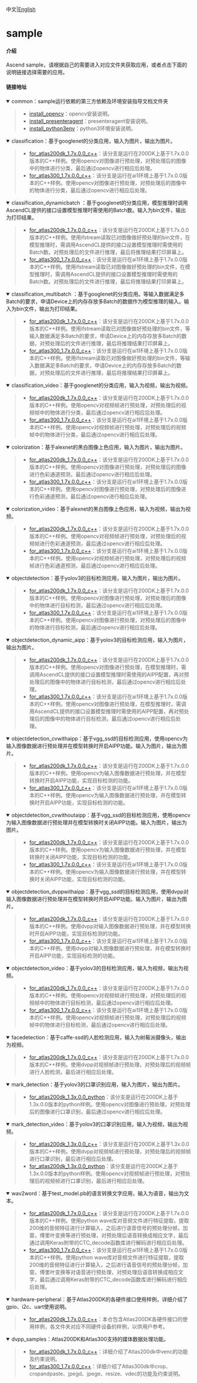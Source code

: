 中文|[English](README_EN.md)

# sample

#### 介绍

Ascend sample，请根据自己的需要进入对应文件夹获取应用，或者点击下面的说明链接选择需要的应用。


#### 链接地址

<details open><summary>common：sample运行依赖的第三方依赖及环境安装指导文档文件夹</summary><blockquote>

- [install_opencv](https://gitee.com/ascend/samples/tree/master/common/install_opencv)：opencv安装说明。
- [install_presenteragent](https://gitee.com/ascend/samples/tree/master/common/install_presenteragent)：presenteragent安装说明。
- [install_python3env](https://gitee.com/ascend/samples/tree/master/common/install_python3env)：python3环境安装说明。
</blockquote></details> 

<details open><summary>classification：基于googlenet的分类应用，输入为图片，输出为图片。</summary><blockquote>

- [for_atlas200dk_1.7x.0.0_c++](https://gitee.com/ascend/samples/tree/master/classification/for_atlas200dk_1.7x.0.0_c++)：该分支是运行在200DK上基于1.7x.0.0版本的C++样例。使用opencv对图像进行预处理，对预处理后的图像中的物体进行分类，最后通过opencv进行相应后处理。    
- [for_atlas300_1.7x.0.0_c++](https://gitee.com/ascend/samples/tree/master/classification/for_atlas300_1.7x.0.0_c++)：该分支是运行在ai1环境上基于1.7x.0.0版本的C++样例。使用opencv对图像进行预处理，对预处理后的图像中的物体进行分类，最后通过opencv进行相应后处理。 
</blockquote></details>  

<details open><summary>classification_dynamicbatch
：基于googlenet的分类应用，模型推理时调用AscendCL提供的接口设置模型推理时需使用的Batch数。输入为bin文件，输出为打印结果。</summary><blockquote>

- [for_atlas200dk_1.7x.0.0_c++](https://gitee.com/ascend/samples/tree/master/classification_dynamicbatch/for_atlas200dk_1.7x.0.0_c++)：该分支是运行在200DK上基于1.7x.0.0版本的C++样例。使用ifstream读取已对图像做好预处理的bin文件，在模型推理时，需调用AscendCL提供的接口设置模型推理时需使用的Batch数。对预处理后的文件进行推理，最后将推理结果打印屏幕上。    
- [for_atlas300_1.7x.0.0_c++](https://gitee.com/ascend/samples/tree/master/classification_dynamicbatch/for_atlas300_1.7x.0.0_c++)：该分支是运行在ai1环境上基于1.7x.0.0版本的C++样例。使用ifstream读取已对图像做好预处理的bin文件，在模型推理时，需调用AscendCL提供的接口设置模型推理时需使用的Batch数。对预处理后的文件进行推理，最后将推理结果打印屏幕上。 
</blockquote></details>  

<details open><summary>classification_multibatch
：基于googlenet的分类应用。等输入数据满足多Batch的要求，申请Device上的内存存放多Batch的数据作为模型推理的输入。输入为bin文件，输出为打印结果。</summary><blockquote>

- [for_atlas200dk_1.7x.0.0_c++](https://gitee.com/ascend/samples/tree/master/classification_multibatch%20%20%20%20/for_atlas200dk_1.7x.0.0_c++)：该分支是运行在200DK上基于1.7x.0.0版本的C++样例。使用ifstream读取已对图像做好预处理的bin文件，等输入数据满足多Batch的要求，申请Device上的内存存放多Batch的数据，对预处理后的文件进行推理，最后将推理结果打印屏幕上。    
- [for_atlas300_1.7x.0.0_c++](https://gitee.com/ascend/samples/tree/master/classification_multibatch%20%20%20%20/for_atlas300_1.7x.0.0_c++)：该分支是运行在ai1环境上基于1.7x.0.0版本的C++样例。使用ifstream读取已对图像做好预处理的bin文件，等输入数据满足多Batch的要求，申请Device上的内存存放多Batch的数据，对预处理后的文件进行推理，最后将推理结果打印屏幕上。 
</blockquote></details>  

<details open><summary>classification_video：基于googlenet的分类应用，输入为视频，输出为视频。</summary><blockquote>

- [for_atlas200dk_1.7x.0.0_c++](https://gitee.com/ascend/samples/tree/master/classification_video/for_atlas200dk_1.7x.0.0_c++)：该分支是运行在200DK上基于1.7x.0.0版本的C++样例。使用opencv对视频帧进行预处理，对预处理后的视频帧中的物体进行分类，最后通过opencv进行相应后处理。   
- [for_atlas300_1.7x.0.0_c++](https://gitee.com/ascend/samples/tree/master/classification_video/for_atlas300_1.7x.0.0_c++)：该分支是运行在ai1环境上基于1.7x.0.0版本的C++样例。使用opencv对视频帧进行预处理，对预处理后的视频帧中的物体进行分类，最后通过opencv进行相应后处理。   
</blockquote></details>


<details open><summary>colorization：基于alexnet的黑白图像上色应用，输入为图片，输出为图片。</summary><blockquote>

- [for_atlas200dk_1.7x.0.0_c++](https://gitee.com/ascend/samples/tree/master/colorization/for_atlas200dk_1.7x.0.0_c++)：该分支是运行在200DK上基于1.7x.0.0版本的C++样例。使用opencv对图像进行预处理，对预处理后的图像进行色彩通道预测，最后通过opencv进行相应后处理。  
- [for_atlas300_1.7x.0.0_c++](https://gitee.com/ascend/samples/tree/master/colorization/for_atlas300_1.7x.0.0_c++)：该分支是运行在ai1环境上基于1.7x.0.0版本的C++样例。使用opencv对图像进行预处理，对预处理后的图像进行色彩通道预测，最后通过opencv进行相应后处理。
  
</blockquote></details>  

   
<details open><summary>colorization_video：基于alexnet的黑白图像上色应用，输入为视频，输出为视频。</summary><blockquote>

- [for_atlas200dk_1.7x.0.0_c++](https://gitee.com/ascend/samples/tree/master/colorization_video/for_atlas200dk_1.7x.0.0_c++)：该分支是运行在200DK上基于1.7x.0.0版本的C++样例。使用opencv对视频帧进行预处理，对预处理后的视频帧进行色彩通道预测，最后通过opencv进行相应后处理。  
- [for_atlas300_1.7x.0.0_c++](https://gitee.com/ascend/samples/tree/master/colorization_video/for_atlas300_1.7x.0.0_c++)：该分支是运行在ai1环境上基于1.7x.0.0版本的C++样例。使用opencv对视频帧进行预处理，对预处理后的视频帧进行色彩通道预测，最后通过opencv进行相应后处理。
</blockquote></details>


<details open><summary>objectdetection：基于yolov3的目标检测应用，输入为图片，输出为图片。</summary><blockquote>

- [for_atlas200dk_1.7x.0.0_c++](https://gitee.com/ascend/samples/tree/master/objectdetection/for_atlas200dk_1.7x.0.0_c++)：该分支是运行在200DK上基于1.7x.0.0版本的C++样例。使用opencv对图像进行预处理，对预处理后的图像中的物体进行目标检测，最后通过opencv进行相应后处理。  
- [for_atlas300_1.7x.0.0_c++](https://gitee.com/ascend/samples/tree/master/objectdetection/for_atlas300_1.7x.0.0_c++)：该分支是运行在ai1环境上基于1.7x.0.0版本的C++样例。使用opencv对图像进行预处理，对预处理后的图像中的物体进行目标检测，最后通过opencv进行相应后处理。  
</blockquote></details>

<details open><summary> objectdetection_dynamic_aipp：基于yolov3的目标检测应用，输入为图片，输出为图片。</summary><blockquote>

- [for_atlas200dk_1.7x.0.0_c++](https://gitee.com/ascend/samples/tree/master/objectdetection_dynamic_aipp/for_atlas200dk_1.7x.0.0_c++)：该分支是运行在200DK上基于1.7x.0.0版本的C++样例。使用opencv对图像进行预处理，在模型推理时，需调用AscendCL提供的接口设置模型推理时需使用的AIPP配置，再对预处理后的图像中的物体进行目标检测，最后通过opencv进行相应后处理。  
- [for_atlas300_1.7x.0.0_c++](https://gitee.com/ascend/samples/tree/master/objectdetection_dynamic_aipp/for_atlas300_1.7x.0.0_c++)：该分支是运行在ai1环境上基于1.7x.0.0版本的C++样例。使用opencv对图像进行预处理，在模型推理时，需调用AscendCL提供的接口设置模型推理时需使用的AIPP配置，再对预处理后的图像中的物体进行目标检测，最后通过opencv进行相应后处理。  
</blockquote></details>

<details open><summary> objectdetection_cvwithaipp：基于vgg_ssd的目标检测应用，使用opencv为输入图像数据进行预处理并在模型转换时开启AIPP功能。输入为图片，输出为图片。</summary><blockquote>

- [for_atlas200dk_1.7x.0.0_c++](https://gitee.com/ascend/samples/tree/master/objectdetection_cvwithaipp/for_atlas200dk_1.7x.0.0_c++)：该分支是运行在200DK上基于1.7x.0.0版本的C++样例。使用opencv为输入图像数据进行预处理，并在模型转换时开启AIPP功能，实现目标检测的功能。  
- [for_atlas300_1.7x.0.0_c++](https://gitee.com/ascend/samples/tree/master/objectdetection_cvwithaipp/for_atlas300_1.7x.0.0_c++)：该分支是运行在ai1环境上基于1.7x.0.0版本的C++样例。使用opencv为输入图像数据进行预处理，并在模型转换时开启AIPP功能，实现目标检测的功能。  
</blockquote></details>   

<details open><summary> objectdetection_cvwithoutaipp：基于vgg_ssd的目标检测应用，使用opencv为输入图像数据进行预处理并在模型转换时关闭AIPP功能。输入为图片，输出为图片。</summary><blockquote>

- [for_atlas200dk_1.7x.0.0_c++](https://gitee.com/ascend/samples/tree/master/objectdetection_cvwithoutaipp/for_atlas200dk_1.7x.0.0_c++)：该分支是运行在200DK上基于1.7x.0.0版本的C++样例。使用opencv为输入图像数据进行预处理，并在模型转换时关闭AIPP功能，实现目标检测的功能。  
- [for_atlas300_1.7x.0.0_c++](https://gitee.com/ascend/samples/tree/master/objectdetection_cvwithoutaipp/for_atlas300_1.7x.0.0_c++)：该分支是运行在ai1环境上基于1.7x.0.0版本的C++样例。使用opencv为输入图像数据进行预处理，并在模型转换时关闭AIPP功能，实现目标检测的功能。  
</blockquote></details>

<details open><summary> objectdetection_dvppwithaipp：基于vgg_ssd的目标检测应用，使用dvpp对输入图像数据进行预处理并在模型转换时开启AIPP功能。输入为图片，输出为图片。</summary><blockquote>

- [for_atlas200dk_1.7x.0.0_c++](https://gitee.com/ascend/samples/tree/master/objectdetection_dvppwithaipp/for_atlas200dk_1.7x.0.0_c++)：该分支是运行在200DK上基于1.7x.0.0版本的C++样例。使用dvpp对输入图像数据进行预处理，并在模型转换时开启AIPP功能，实现目标检测的功能。  
- [for_atlas300_1.7x.0.0_c++](https://gitee.com/ascend/samples/tree/master/objectdetection_dvppwithaipp/for_atlas300_1.7x.0.0_c++)：该分支是运行在ai1环境上基于1.7x.0.0版本的C++样例。使用dvpp对输入图像数据进行预处理，并在模型转换时开启AIPP功能，实现目标检测的功能。  
</blockquote></details>
<details open><summary>objectdetection_video：基于yolov3的目标检测应用，输入为视频，输出为视频。</summary><blockquote>

- [for_atlas200dk_1.7x.0.0_c++](https://gitee.com/ascend/samples/tree/master/objectdetection_video/for_atlas200dk_1.7x.0.0_c++)：该分支是运行在200DK上基于1.7x.0.0版本的C++样例。使用opencv对视频帧进行预处理，对预处理后的视频帧中的物体进行目标检测，最后通过opencv进行相应后处理。    
- [for_atlas300_1.7x.0.0_c++](https://gitee.com/ascend/samples/tree/master/objectdetection_video/for_atlas300_1.7x.0.0_c++)：该分支是运行在ai1环境上基于1.7x.0.0版本的C++样例。使用opencv对视频帧进行预处理，对预处理后的视频帧中的物体进行目标检测，最后通过opencv进行相应后处理。  
</blockquote></details>

<details open><summary>facedetection：基于caffe-ssd的人脸检测应用，输入为树莓派摄像头，输出为视频。</summary><blockquote>

- [for_atlas200dk_1.7x.0.0_c++](https://gitee.com/ascend/samples/tree/master/facedetection/for_atlas200dk_1.7x.0.0_c++)：该分支是运行在200DK上基于1.7x.0.0版本的C++样例。使用dvpp对视频帧进行预处理，对预处理后的视频帧进行人脸检测，最后进行相应后处理。  
</blockquote></details> 

<details open><summary>mark_detection：基于yolov3的口罩识别应用，输入为图片，输出为图片。</summary><blockquote>

- [for_atlas200dk_1.3x.0.0_python](https://gitee.com/ascend/samples/tree/master/mark_detection/for_atlas200dk_1.3x.0.0_python)：该分支是运行在200DK上基于1.3x.0.0版本的python样例。使用opencv对图像进行预处理，对预处理后的图像进行口罩识别，最后通过opencv进行相应后处理。 
</blockquote></details>


<details open><summary>mark_detection_video：基于yolov3的口罩识别应用，输入为视频，输出为视频。</summary><blockquote>

- [for_atlas200dk_1.3x.0.0_c++](https://gitee.com/ascend/samples/tree/master/mark_detection_video/for_atlas200dk_1.3x.0.0_c++)：该分支是运行在200DK上基于1.3x.0.0版本的C++样例。使用dvpp对视频帧进行预处理，对预处理后的视频帧进行口罩识别，最后进行相应后处理。 
- [for_atlas200dk_1.3x.0.0_python](https://gitee.com/ascend/samples/tree/master/mark_detection_video/for_atlas200dk_1.3x.0.0_python)：该分支是运行在200DK上基于1.3x.0.0版本的python样例。使用opencv对视频帧进行预处理，对预处理后的视频帧进行口罩识别，最后进行相应后处理。
</blockquote></details>


<details open><summary> wav2word：基于test_model.pb的语言转换文字应用，输入为语音，输出为文本。</summary><blockquote>

- [for_atlas200dk_1.7x.0.0_c++](https://gitee.com/ascend/samples/tree/master/wav2word/for_atlas200dk_1.7x.0.0_c++)：该分支是运行在200DK上基于1.7x.0.0版本的C++样例。使用python wave库对音频文件进行特征提取，提取200维的音频特征进行计算输入，之后进行语音信号的预处理分帧，加窗，傅里叶变换等进行预处理，对预处理后语音转换成相应文字，最后通过调用Keras附带的CTC_decode函数库进行解码进行相应后处理。    
- [for_atlas300_1.7x.0.0_c++](https://gitee.com/ascend/samples/tree/master/wav2word/for_atlas300_1.7x.0.0_c++)：该分支是运行在ai1环境上基于1.7x.0.0版本的C++样例。使用python wave库对音频文件进行特征提取，提取200维的音频特征进行计算输入，之后进行语音信号的预处理分帧，加窗，傅里叶变换等对语音进行预处理，对预处理后语音转换成相应文字，最后通过调用Keras附带的CTC_decode函数库进行解码进行相应后处理。  
</blockquote></details>     


<details open><summary>hardware-peripheral：基于Atlas200DK的各硬件接口使用样例，详细介绍了gpio、i2c、uart使用说明。</summary><blockquote>

- [for_atlas200dk_1.7x.0.0_c++](https://gitee.com/ascend/samples/tree/master/hardware-peripheral%20/for_atlas200dk_1.7x.0.0_c++)：本仓包含Atlas200DK各硬件接口的使用样例，各文件夹对应不同硬件设备的样例，以供用户参考。  
</blockquote></details>      

<details open><summary>dvpp_samples：Atlas200DK和Atlas300支持的媒体数据处理功能。</summary><blockquote>

- [for_atlas200dk_1.7x.0.0_c++](https://gitee.com/ascend/samples/tree/master/dvpp_samples/for_atlas200dk_1.7x.0.0_c++)：详细介绍了Atlas200dk中venc的功能及约束说明。 
- [for_atlas300_1.7x.0.0_c++](https://gitee.com/ascend/samples/tree/master/dvpp_samples/for_atlas200dk_1.7x.0.0_c++)：详细介绍了Atlas300dk中crop、cropandpaste、jpegd、jpege、resize、vdec的功能及约束说明。
</blockquote></details>